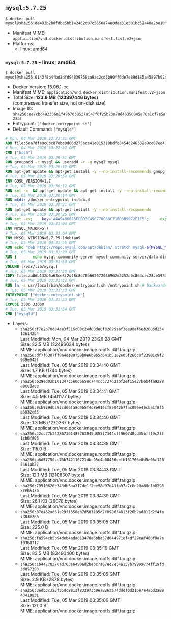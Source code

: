 ## `mysql:5.7.25`

```console
$ docker pull mysql@sha256:de482b2b0fdbe5bb142462c07c5650a74e0daa31e501bc52448a2be10f384e6d
```

-	Manifest MIME: `application/vnd.docker.distribution.manifest.list.v2+json`
-	Platforms:
	-	linux; amd64

### `mysql:5.7.25` - linux; amd64

```console
$ docker pull mysql@sha256:0143f8b4fbd2dfd94839758ca9ac2cd5b90ff6de7e89d185a45897b92b7be357
```

-	Docker Version: 18.06.1-ce
-	Manifest MIME: `application/vnd.docker.distribution.manifest.v2+json`
-	Total Size: **123.9 MB (123897446 bytes)**  
	(compressed transfer size, not on-disk size)
-	Image ID: `sha256:ee7cbd482336a1f49b7038527a547f0f25b23a78d46350845e70a1cf7e5a22af`
-	Entrypoint: `["docker-entrypoint.sh"]`
-	Default Command: `["mysqld"]`

```dockerfile
# Mon, 04 Mar 2019 23:22:21 GMT
ADD file:5ea7dfe8c8bc87ebe0d06d275bce41e015310bdfc04546246302e9ce07ee416c in / 
# Mon, 04 Mar 2019 23:22:22 GMT
CMD ["bash"]
# Tue, 05 Mar 2019 03:29:51 GMT
RUN groupadd -r mysql && useradd -r -g mysql mysql
# Tue, 05 Mar 2019 03:29:59 GMT
RUN apt-get update && apt-get install -y --no-install-recommends gnupg dirmngr && rm -rf /var/lib/apt/lists/*
# Tue, 05 Mar 2019 03:29:59 GMT
ENV GOSU_VERSION=1.7
# Tue, 05 Mar 2019 03:30:12 GMT
RUN set -x 	&& apt-get update && apt-get install -y --no-install-recommends ca-certificates wget && rm -rf /var/lib/apt/lists/* 	&& wget -O /usr/local/bin/gosu "https://github.com/tianon/gosu/releases/download/$GOSU_VERSION/gosu-$(dpkg --print-architecture)" 	&& wget -O /usr/local/bin/gosu.asc "https://github.com/tianon/gosu/releases/download/$GOSU_VERSION/gosu-$(dpkg --print-architecture).asc" 	&& export GNUPGHOME="$(mktemp -d)" 	&& gpg --batch --keyserver ha.pool.sks-keyservers.net --recv-keys B42F6819007F00F88E364FD4036A9C25BF357DD4 	&& gpg --batch --verify /usr/local/bin/gosu.asc /usr/local/bin/gosu 	&& gpgconf --kill all 	&& rm -rf "$GNUPGHOME" /usr/local/bin/gosu.asc 	&& chmod +x /usr/local/bin/gosu 	&& gosu nobody true 	&& apt-get purge -y --auto-remove ca-certificates wget
# Tue, 05 Mar 2019 03:30:14 GMT
RUN mkdir /docker-entrypoint-initdb.d
# Tue, 05 Mar 2019 03:30:21 GMT
RUN apt-get update && apt-get install -y --no-install-recommends 		pwgen 		openssl 		perl 	&& rm -rf /var/lib/apt/lists/*
# Tue, 05 Mar 2019 03:30:25 GMT
RUN set -ex; 	key='A4A9406876FCBD3C456770C88C718D3B5072E1F5'; 	export GNUPGHOME="$(mktemp -d)"; 	gpg --batch --keyserver ha.pool.sks-keyservers.net --recv-keys "$key"; 	gpg --batch --export "$key" > /etc/apt/trusted.gpg.d/mysql.gpg; 	gpgconf --kill all; 	rm -rf "$GNUPGHOME"; 	apt-key list > /dev/null
# Tue, 05 Mar 2019 03:31:04 GMT
ENV MYSQL_MAJOR=5.7
# Tue, 05 Mar 2019 03:31:04 GMT
ENV MYSQL_VERSION=5.7.25-1debian9
# Tue, 05 Mar 2019 03:31:06 GMT
RUN echo "deb http://repo.mysql.com/apt/debian/ stretch mysql-${MYSQL_MAJOR}" > /etc/apt/sources.list.d/mysql.list
# Tue, 05 Mar 2019 03:31:29 GMT
RUN { 		echo mysql-community-server mysql-community-server/data-dir select ''; 		echo mysql-community-server mysql-community-server/root-pass password ''; 		echo mysql-community-server mysql-community-server/re-root-pass password ''; 		echo mysql-community-server mysql-community-server/remove-test-db select false; 	} | debconf-set-selections 	&& apt-get update && apt-get install -y mysql-server="${MYSQL_VERSION}" && rm -rf /var/lib/apt/lists/* 	&& rm -rf /var/lib/mysql && mkdir -p /var/lib/mysql /var/run/mysqld 	&& chown -R mysql:mysql /var/lib/mysql /var/run/mysqld 	&& chmod 777 /var/run/mysqld 	&& find /etc/mysql/ -name '*.cnf' -print0 		| xargs -0 grep -lZE '^(bind-address|log)' 		| xargs -rt -0 sed -Ei 's/^(bind-address|log)/#&/' 	&& echo '[mysqld]\nskip-host-cache\nskip-name-resolve' > /etc/mysql/conf.d/docker.cnf
# Tue, 05 Mar 2019 03:31:30 GMT
VOLUME [/var/lib/mysql]
# Tue, 05 Mar 2019 03:31:30 GMT
COPY file:aa86b132b6a63ce8f2df8c8d76b662672060962e3252d6c86dcec28ce598e256 in /usr/local/bin/ 
# Tue, 05 Mar 2019 03:31:32 GMT
RUN ln -s usr/local/bin/docker-entrypoint.sh /entrypoint.sh # backwards compat
# Tue, 05 Mar 2019 03:31:33 GMT
ENTRYPOINT ["docker-entrypoint.sh"]
# Tue, 05 Mar 2019 03:31:33 GMT
EXPOSE 3306 33060
# Tue, 05 Mar 2019 03:31:34 GMT
CMD ["mysqld"]
```

-	Layers:
	-	`sha256:f7e2b70d04ae3f516c08c24d88de0f82699aaf3ee98af6eb208bd234136142b4`  
		Last Modified: Mon, 04 Mar 2019 23:26:28 GMT  
		Size: 22.5 MB (22496034 bytes)  
		MIME: application/vnd.docker.image.rootfs.diff.tar.gzip
	-	`sha256:df7f6307ff0a4de80759b9e6b9b5c641b5162e05f266c8f23901c9f2939e942f`  
		Last Modified: Tue, 05 Mar 2019 03:34:40 GMT  
		Size: 1.7 KB (1744 bytes)  
		MIME: application/vnd.docker.image.rootfs.diff.tar.gzip
	-	`sha256:e29ed02b101347c5e0d6658c744ccc737d2abf2ef15e27bab4fa9228abcc3aee`  
		Last Modified: Tue, 05 Mar 2019 03:34:41 GMT  
		Size: 4.5 MB (4501177 bytes)  
		MIME: application/vnd.docker.image.rootfs.diff.tar.gzip
	-	`sha256:9cb929db392cd66fa8d0b5f4d8e916cf85042b7fac096e46cba1f8f5b3832c65`  
		Last Modified: Tue, 05 Mar 2019 03:34:40 GMT  
		Size: 1.3 MB (1270367 bytes)  
		MIME: application/vnd.docker.image.rootfs.diff.tar.gzip
	-	`sha256:42cc77b242867361487763045d855f7344cff9607d8cd35bfff9c2ff1cb6f805`  
		Last Modified: Tue, 05 Mar 2019 03:34:39 GMT  
		Size: 115.0 B  
		MIME: application/vnd.docker.image.rootfs.diff.tar.gzip
	-	`sha256:a6d57750cc73b742116721dbc95c4a00456defb161766e0d5e06c1265461ab27`  
		Last Modified: Tue, 05 Mar 2019 03:34:43 GMT  
		Size: 12.1 MB (12108307 bytes)  
		MIME: application/vnd.docker.image.rootfs.diff.tar.gzip
	-	`sha256:79510826e343db5aa317de1f2ee98d97e41fa97a7c8e20a88e1b02985ceb513b`  
		Last Modified: Tue, 05 Mar 2019 03:34:39 GMT  
		Size: 26.1 KB (26078 bytes)  
		MIME: application/vnd.docker.image.rootfs.diff.tar.gzip
	-	`sha256:07e462ad61e29f1650eb7d581185d2f098034813f26b2ad012d2f4fa7303e26b`  
		Last Modified: Tue, 05 Mar 2019 03:35:05 GMT  
		Size: 225.0 B  
		MIME: application/vnd.docker.image.rootfs.diff.tar.gzip
	-	`sha256:fa594cb5b94deb4ada813478a6bba57d044971ef4df29eaf480f0a7af0368717`  
		Last Modified: Tue, 05 Mar 2019 03:35:19 GMT  
		Size: 83.5 MB (83490400 bytes)  
		MIME: application/vnd.docker.image.rootfs.diff.tar.gzip
	-	`sha256:1b44278270ad763a64906d2bebc7a67ee2e54a157b79989774ff19fd3d857380`  
		Last Modified: Tue, 05 Mar 2019 03:35:05 GMT  
		Size: 2.9 KB (2878 bytes)  
		MIME: application/vnd.docker.image.rootfs.diff.tar.gzip
	-	`sha256:3edb3c323f55dc9812f832973c9e78263a74dddf0d216e7e4abd2a8843419831`  
		Last Modified: Tue, 05 Mar 2019 03:35:06 GMT  
		Size: 121.0 B  
		MIME: application/vnd.docker.image.rootfs.diff.tar.gzip
